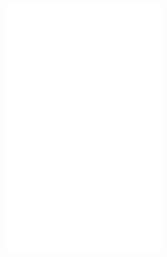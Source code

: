 ![Metrics](/github-metrics.svg)
![Metrics](/metrics.plugin.isocalendar.fullyear.svg)
![Metrics](/metrics.plugin.topics.icons.svg)
